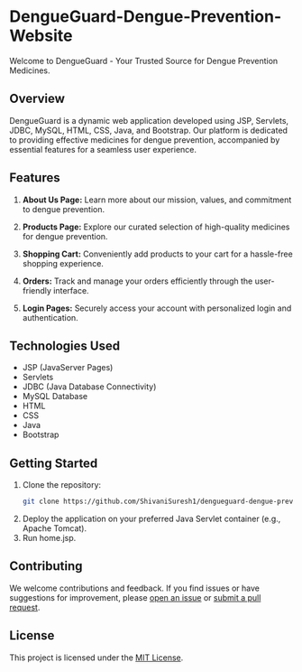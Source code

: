 # DengueGuard-Dengue-Prevention-Website


Welcome to DengueGuard - Your Trusted Source for Dengue Prevention Medicines.

## Overview

DengueGuard is a dynamic web application developed using JSP, Servlets, JDBC, MySQL, HTML, CSS, Java, and Bootstrap. Our platform is dedicated to providing effective medicines for dengue prevention, accompanied by essential features for a seamless user experience.

## Features

1. **About Us Page:** Learn more about our mission, values, and commitment to dengue prevention.

2. **Products Page:** Explore our curated selection of high-quality medicines for dengue prevention.

3. **Shopping Cart:** Conveniently add products to your cart for a hassle-free shopping experience.

4. **Orders:** Track and manage your orders efficiently through the user-friendly interface.

5. **Login Pages:** Securely access your account with personalized login and authentication.

## Technologies Used

- JSP (JavaServer Pages)
- Servlets
- JDBC (Java Database Connectivity)
- MySQL Database
- HTML
- CSS
- Java
- Bootstrap

## Getting Started

1. Clone the repository:
   ```bash
   git clone https://github.com/ShivaniSuresh1/dengueguard-dengue-prevention-website.git
2. Deploy the application on your preferred Java Servlet container (e.g., Apache Tomcat).
3. Run home.jsp.
   
## Contributing

We welcome contributions and feedback. If you find issues or have suggestions for improvement, please [open an issue](https://github.com/ShivaniSuresh1/DengueGuard-Dengue-Prevention-Website/issues) or [submit a pull request](https://github.com/ShivaniSuresh1/DengueGuard-Dengue-Prevention-Website/pulls).

## License

This project is licensed under the [MIT License](LICENSE).


